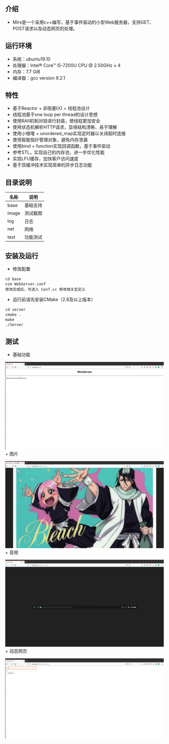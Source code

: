 ## 介绍
- Mirs是一个采用c++编写，基于事件驱动的小型Web服务器，支持GET、POST请求以及动态网页的处理。
## 运行环境
- 系统：ubuntu19.10
- 处理器：Intel® Core™ i5-7200U CPU @ 2.50GHz × 4
- 内存：7.7 GiB
- 编译器：gcc version 9.2.1
## 特性
- 基于Reactor + 非阻塞I/O + 线程池设计
- 线程池基于one loop per thread的设计思想
- 使用RAII机制对锁进行封装，使线程更加安全
- 使用状态机解析HTTP请求，显得结构清晰、易于理解
- 使用小根堆 + unordered_map实现定时器以关闭超时连接
- 使用智能指针管理对象，避免内存泄漏
- 使用bind + function实现回调函数，基于事件驱动
- 参考STL，实现自己的内存池，进一步优化性能
- 实现LFU缓存，加快客户访问速度
- 基于双缓冲技术实现简单的异步日志功能
## 目录说明
| 名称 | 说明 |
|--|--|
| base | 基础支持 |
| image | 测试截图 |
| log | 日志 |
| net | 网络 |
| test | 功能测试 |
## 安装及运行
- 修改配置
```
cd base
vim WebServer.conf
修改完成后，可进入 Conf.cc 修改相关宏定义
```
- 运行前请先安装CMake（2.8及以上版本）
```
cd server
cmake .
make
./Server
```
## 测试
- 基础功能

![image --index](https://raw.githubusercontent.com/yyyupeng/Mirs/main/image/index.png)
	+ 图片

![image --photo](https://raw.githubusercontent.com/yyyupeng/Mirs/main/image/photo.png)
	+ 音频

![image --music](https://raw.githubusercontent.com/yyyupeng/Mirs/main/image/music.png)
	+ 动态网页

![image --submit](https://raw.githubusercontent.com/yyyupeng/Mirs/main/image/submit.png)
